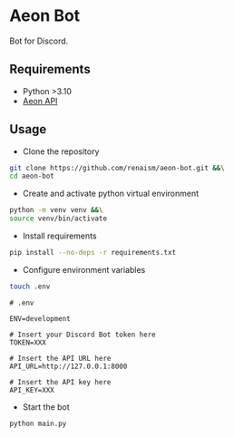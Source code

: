 # Aeon Bot

Bot for Discord.

## Requirements
- Python >3.10
- [Aeon API](https://github.com/renaism/aeon-api)

## Usage
- Clone the repository
```bash
git clone https://github.com/renaism/aeon-bot.git &&\
cd aeon-bot
```

- Create and activate python virtual environment
```bash
python -m venv venv &&\
source venv/bin/activate
```

- Install requirements
```bash
pip install --no-deps -r requirements.txt
```

- Configure environment variables
```bash
touch .env
```

```
# .env

ENV=development

# Insert your Discord Bot token here
TOKEN=XXX

# Insert the API URL here
API_URL=http://127.0.0.1:8000

# Insert the API key here
API_KEY=XXX
```

- Start the bot
```bash
python main.py
```